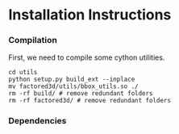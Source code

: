 # Installation Instructions

### Compilation
First, we need to compile some cython utilities.
```
cd utils
python setup.py build_ext --inplace
mv factored3d/utils/bbox_utils.so ./
rm -rf build/ # remove redundant folders
rm -rf factored3d/ # remove redundant folders
```

### Dependencies

